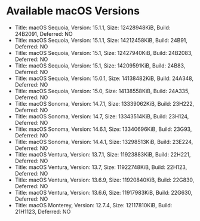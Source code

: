 <!-- BEGIN MACOS VERSIONS -->
# Available macOS Versions

* Title: macOS Sequoia, Version: 15.1.1, Size: 12428948KiB, Build: 24B2091, Deferred: NO
* Title: macOS Sequoia, Version: 15.1.1, Size: 14212458KiB, Build: 24B91, Deferred: NO
* Title: macOS Sequoia, Version: 15.1, Size: 12427940KiB, Build: 24B2083, Deferred: NO
* Title: macOS Sequoia, Version: 15.1, Size: 14209591KiB, Build: 24B83, Deferred: NO
* Title: macOS Sequoia, Version: 15.0.1, Size: 14138482KiB, Build: 24A348, Deferred: NO
* Title: macOS Sequoia, Version: 15.0, Size: 14138558KiB, Build: 24A335, Deferred: NO
* Title: macOS Sonoma, Version: 14.7.1, Size: 13339062KiB, Build: 23H222, Deferred: NO
* Title: macOS Sonoma, Version: 14.7, Size: 13343514KiB, Build: 23H124, Deferred: NO
* Title: macOS Sonoma, Version: 14.6.1, Size: 13340696KiB, Build: 23G93, Deferred: NO
* Title: macOS Sonoma, Version: 14.4.1, Size: 13298513KiB, Build: 23E224, Deferred: NO
* Title: macOS Ventura, Version: 13.7.1, Size: 11923883KiB, Build: 22H221, Deferred: NO
* Title: macOS Ventura, Version: 13.7, Size: 11922748KiB, Build: 22H123, Deferred: NO
* Title: macOS Ventura, Version: 13.6.9, Size: 11920840KiB, Build: 22G830, Deferred: NO
* Title: macOS Ventura, Version: 13.6.6, Size: 11917983KiB, Build: 22G630, Deferred: NO
* Title: macOS Monterey, Version: 12.7.4, Size: 12117810KiB, Build: 21H1123, Deferred: NO
